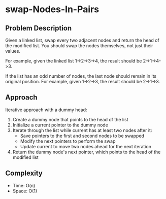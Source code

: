 # swap-Nodes-In-Pairs

## Problem Description
Given a linked list, swap every two adjacent nodes and return the head of the modified list. You should swap the nodes themselves, not just their values.

For example, given the linked list 1->2->3->4, the result should be 2->1->4->3.

If the list has an odd number of nodes, the last node should remain in its original position. For example, given 1->2->3, the result should be 2->1->3.

## Approach
Iterative approach with a dummy head:

1. Create a dummy node that points to the head of the list
2. Initialize a current pointer to the dummy node
3. Iterate through the list while current has at least two nodes after it:
   - Save pointers to the first and second nodes to be swapped
   - Modify the next pointers to perform the swap
   - Update current to move two nodes ahead for the next iteration
4. Return the dummy node's next pointer, which points to the head of the modified list


## Complexity
- Time: O(n)
- Space: O(1)